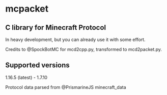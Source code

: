 # mcpacket
## C library for Minecraft Protocol

In heavy development, but you can already use it with some effort.

Credits to @SpockBotMC for mcd2cpp.py, transformed to mcd2packet.py. 

## Supported versions

1.16.5 (latest) - 1.7.10

Protocol data parsed from @PrismarineJS minecraft_data